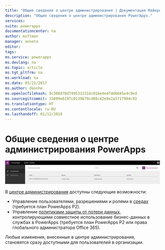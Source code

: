 ```yaml
---
title: "Общие сведения о центре администрирования | Документация Майкрософт"
description: "Общие сведения о центре администрирования PowerApps."
services: 
suite: powerapps
documentationcenter: na
author: msftman
manager: anneta
editor: 
tags: 
ms.service: powerapps
ms.devlang: na
ms.topic: article
ms.tgt_pltfrm: na
ms.workload: na
ms.date: 03/21/2017
ms.author: deonhe
ms.openlocfilehash: 9c306d70d7495313314c016e4e4fdd6685e4c9ed
ms.sourcegitcommit: 33099e6197c0139679cd08c42e9e2a5717904c92
ms.translationtype: HT
ms.contentlocale: ru-RU
ms.lasthandoff: 01/12/2018
---
```

# <a name="introduction-to-the-admin-center-for-powerapps"></a>Общие сведения о центре администрирования PowerApps
![Обзор](./media/introduction-to-the-admin-center/overview.png)  

В [центре администрирования](https://admin.powerapps.com) доступны следующие возможности:

* Управление пользователями, разрешениями и ролями в [средах](environments-administration.md) (требуется план PowerApps P2).
* Управление [политиками защиты от потери данных](prevent-data-loss.md), контролирующими совместное использование бизнес-данных в службах в PowerApps (требуется план PowerApps P2 или права глобального администратора Office 365).

Любые изменения, внесенные в центре администрирования, становятся сразу доступными для пользователей в организации.     

